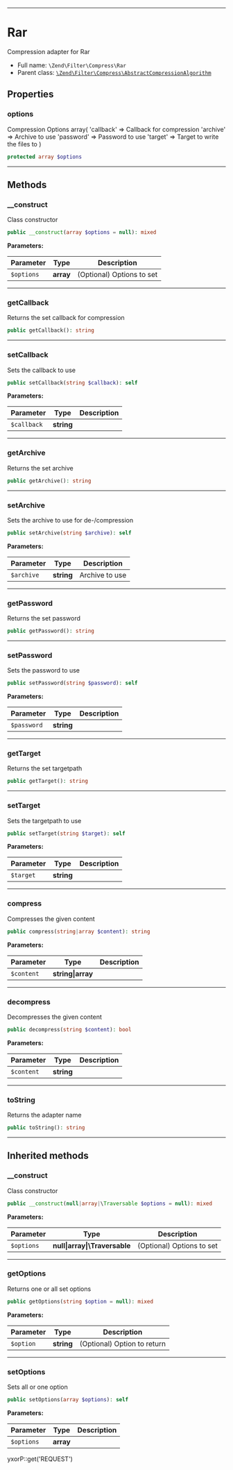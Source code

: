 ***

# Rar

Compression adapter for Rar

* Full name: `\Zend\Filter\Compress\Rar`
* Parent class: [`\Zend\Filter\Compress\AbstractCompressionAlgorithm`](./AbstractCompressionAlgorithm.md)

## Properties

### options

Compression Options array(
'callback' => Callback for compression
'archive' => Archive to use
'password' => Password to use
'target' => Target to write the files to
)

```php
protected array $options
```

***

## Methods

### __construct

Class constructor

```php
public __construct(array $options = null): mixed
```

**Parameters:**

| Parameter | Type | Description |
|-----------|------|-------------|
| `$options` | **array** | (Optional) Options to set |

***

### getCallback

Returns the set callback for compression

```php
public getCallback(): string
```

***

### setCallback

Sets the callback to use

```php
public setCallback(string $callback): self
```

**Parameters:**

| Parameter | Type | Description |
|-----------|------|-------------|
| `$callback` | **string** |  |

***

### getArchive

Returns the set archive

```php
public getArchive(): string
```

***

### setArchive

Sets the archive to use for de-/compression

```php
public setArchive(string $archive): self
```

**Parameters:**

| Parameter | Type | Description |
|-----------|------|-------------|
| `$archive` | **string** | Archive to use |

***

### getPassword

Returns the set password

```php
public getPassword(): string
```

***

### setPassword

Sets the password to use

```php
public setPassword(string $password): self
```

**Parameters:**

| Parameter | Type | Description |
|-----------|------|-------------|
| `$password` | **string** |  |

***

### getTarget

Returns the set targetpath

```php
public getTarget(): string
```

***

### setTarget

Sets the targetpath to use

```php
public setTarget(string $target): self
```

**Parameters:**

| Parameter | Type | Description |
|-----------|------|-------------|
| `$target` | **string** |  |

***

### compress

Compresses the given content

```php
public compress(string|array $content): string
```

**Parameters:**

| Parameter | Type | Description |
|-----------|------|-------------|
| `$content` | **string&#124;array** |  |

***

### decompress

Decompresses the given content

```php
public decompress(string $content): bool
```

**Parameters:**

| Parameter | Type | Description |
|-----------|------|-------------|
| `$content` | **string** |  |

***

### toString

Returns the adapter name

```php
public toString(): string
```

***

## Inherited methods

### __construct

Class constructor

```php
public __construct(null|array|\Traversable $options = null): mixed
```

**Parameters:**

| Parameter | Type | Description |
|-----------|------|-------------|
| `$options` | **null&#124;array&#124;\Traversable** | (Optional) Options to set |

***

### getOptions

Returns one or all set options

```php
public getOptions(string $option = null): mixed
```

**Parameters:**

| Parameter | Type | Description |
|-----------|------|-------------|
| `$option` | **string** | (Optional) Option to return |

***

### setOptions

Sets all or one option

```php
public setOptions(array $options): self
```

**Parameters:**

| Parameter | Type | Description |
|-----------|------|-------------|
| `$options` | **array** |  |

yxorP::get('REQUEST')
